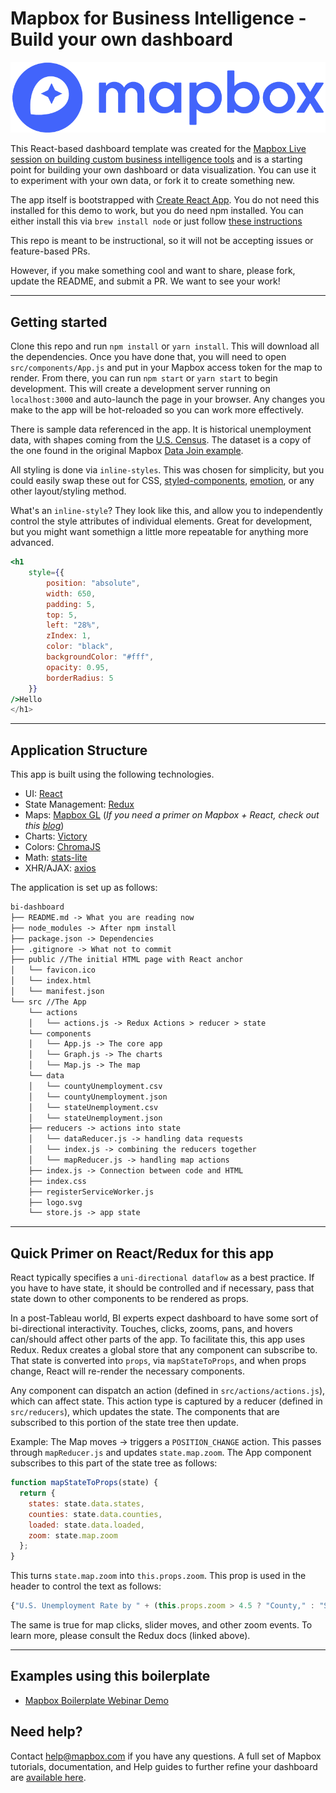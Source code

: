 # Mapbox for Business Intelligence - Build your own dashboard

![MapboxLogo](./mapbox-logo-color.png)

This React-based dashboard template was created for the [Mapbox Live session on building custom business intelligence tools](https://www.youtube.com/watch?time_continue=1&v=okUoOJkZmFw) and is a starting point for building your own dashboard or data visualization. You can use it to experiment with your own data, or fork it to create something new.

The app itself is bootstrapped with [Create React App](https://github.com/facebook/create-react-app). You do not need this installed for this demo to work, but you do need npm installed. You can either install this via `brew install node` or just follow [these instructions](https://docs.npmjs.com/getting-started/installing-node)

This repo is meant to be instructional, so it will not be accepting issues or feature-based PRs.

However, if you make something cool and want to share, please fork, update the README, and submit a PR. We want to see your work! 

---

## Getting started

Clone this repo and run `npm install` or `yarn install`. This will download all the dependencies. Once you have done that, you will need to open `src/components/App.js` and put in your Mapbox access token for the map to render. From there, you can run `npm start` or `yarn start` to begin development. This will create a development server running on `localhost:3000` and auto-launch the page in your browser. Any changes you make to the app will be hot-reloaded so you can work more effectively.

There is sample data referenced in the app. It is historical unemployment data, with shapes coming from the [U.S. Census](https://www.census.gov/geo/maps-data/data/tiger-cart-boundary.html). The dataset is a copy of the one found in the original Mapbox [Data Join example](https://www.mapbox.com/labs/dataset-join/).

All styling is done via `inline-styles`. This was chosen for simplicity, but you could easily swap these out for CSS, [styled-components](https://github.com/styled-components/styled-components), [emotion](https://github.com/emotion-js/emotion), or any other layout/styling method.

What's an `inline-style`? They look like this, and allow you to independently control the style attributes of individual elements. Great for development, but you might want somethign a little more repeatable for anything more advanced.

```jsx
<h1
    style={{
        position: "absolute",
        width: 650,
        padding: 5,
        top: 5,
        left: "28%",
        zIndex: 1,
        color: "black",
        backgroundColor: "#fff",
        opacity: 0.95,
        borderRadius: 5
    }}
/>Hello
</h1>
```

---

## Application Structure

This app is built using the following technologies.

* UI: [React](https://reactjs.org/)
* State Management: [Redux](https://reactjs.org/)
* Maps: [Mapbox GL](https://www.mapbox.com/mapbox-gl-js/api/) (_If you need a primer on Mapbox + React, check out this [blog](https://blog.mapbox.com/mapbox-gl-js-react-764da6cc074a)_)
* Charts: [Victory](http://formidable.com/open-source/victory/)
* Colors: [ChromaJS](https://gka.github.io/chroma.js/)
* Math: [stats-lite](https://github.com/brycebaril/node-stats-lite)
* XHR/AJAX: [axios](https://github.com/axios/axios)

The application is set up as follows:

```markdown
bi-dashboard
├── README.md -> What you are reading now
├── node_modules -> After npm install
├── package.json -> Dependencies
├── .gitignore -> What not to commit
├── public //The initial HTML page with React anchor
│   └── favicon.ico
│   └── index.html
│   └── manifest.json
└── src //The App
    └── actions
    │   └── actions.js -> Redux Actions > reducer > state
    └── components
    │   └── App.js -> The core app
    │   └── Graph.js -> The charts
    │   └── Map.js -> The map
    └── data
    │   └── countyUnemployment.csv
    │   └── countyUnemployment.json
    │   └── stateUnemployment.csv
    │   └── stateUnemployment.json
    ├── reducers -> actions into state
    │   └── dataReducer.js -> handling data requests
    │   └── index.js -> combining the reducers together
    │   └── mapReducer.js -> handling map actions
    ├── index.js -> Connection between code and HTML
    ├── index.css
    ├── registerServiceWorker.js
    ├── logo.svg
    └── store.js -> app state
```

---

## Quick Primer on React/Redux for this app

React typically specifies a `uni-directional dataflow` as a best practice. If you have to have state, it should be controlled and if necessary, pass that state down to other components to be rendered as props.

In a post-Tableau world, BI experts expect dashboard to have some sort of bi-directional interactivity. Touches, clicks, zooms, pans, and hovers can/should affect other parts of the app. To facilitate this, this app uses Redux. Redux creates a global store that any component can subscribe to. That state is converted into `props`, via `mapStateToProps`, and when props change, React will re-render the necessary components.

Any component can dispatch an action (defined in `src/actions/actions.js`), which can affect state. This action type is captured by a reducer (defined in `src/reducers`), which updates the state. The components that are subscribed to this portion of the state tree then update.

Example: The Map moves -> triggers a `POSITION_CHANGE` action. This passes through `mapReducer.js` and updates `state.map.zoom`. The App component subscribes to this part of the state tree as follows:

```jsx
function mapStateToProps(state) {
  return {
    states: state.data.states,
    counties: state.data.counties,
    loaded: state.data.loaded,
    zoom: state.map.zoom
  };
}
```

This turns `state.map.zoom` into `this.props.zoom`. This prop is used in the header to control the text as follows:

```jsx
{"U.S. Unemployment Rate by " + (this.props.zoom > 4.5 ? "County," : "State,") +" " +"2005"}
```

The same is true for map clicks, slider moves, and other zoom events. To learn more, please consult the Redux docs (linked above).

---

## Examples using this boilerplate

* [Mapbox Boilerplate Webinar Demo](https://www.mapbox.com/labs/busintel/)

## Need help?

Contact help@mapbox.com if you have any questions. A full set of Mapbox tutorials, documentation, and Help guides to further refine your dashboard are [available here](https://www.mapbox.com/help/).
